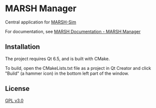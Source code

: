# MARSH Manager

Central application for [MARSH-Sim](https://github.com/marsh-sim)

For documentation, see [MARSH Documentation - MARSH Manager](https://marsh-sim.github.io/manager/)

## Installation

The project requires Qt 6.5, and is built with CMake.

To build, open the CMakeLists.txt file as a project in Qt Creator and click "Build" (a hammer icon) in the bottom left part of the window.

## License

[GPL v3.0](https://github.com/marsh-sim/marsh-manager/blob/main/LICENSE.txt)

